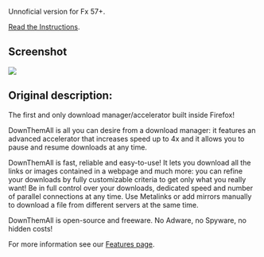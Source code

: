 Unnoficial version for Fx 57+.

[Read the Instructions](https://github.com/xiaoxiaoflood/firefox-scripts/tree/master/extensions#instructions).

Screenshot
---
![](https://i.imgur.com/0bt71D6.png)

Original description:
---

The first and only download manager/accelerator built inside Firefox!

DownThemAll is all you can desire from a download manager: it features an advanced accelerator that increases speed up to 4x and it allows you to pause and resume downloads at any time.

DownThemAll is fast, reliable and easy-to-use! It lets you download all the links or images contained in a webpage and much more: you can refine your downloads by fully customizable criteria to get only what you really want! Be in full control over your downloads, dedicated speed and number of parallel connections at any time. Use Metalinks or add mirrors manually to download a file from different servers at the same time.

DownThemAll is open-source and freeware. No Adware, no Spyware, no hidden costs!

For more information see our [Features page](http://www.downthemall.net/howto/features/).
